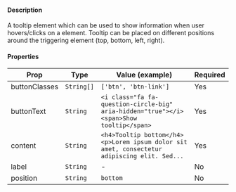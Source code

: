 #### Description

A tooltip element which can be used to show information when user hovers/clicks on a element. Tooltip can be placed on different positions around the triggering element (top, bottom, left, right).

#### Properties

| Prop          | Type       | Value (example)                                                                             | Required |
| ------------- | ---------- | ------------------------------------------------------------------------------------------- | -------- |
| buttonClasses | `String[]` | `['btn', 'btn-link']`                                                                       | Yes      |
| buttonText    | `String`   | `<i class="fa fa-question-circle-big" aria-hidden="true"></i> <span>Show tooltip</span>`    | Yes      |
| content       | `String`   | `<h4>Tooltip bottom</h4><p>Lorem ipsum dolor sit amet, consectetur adipiscing elit. Sed...` | Yes      |
| label         | `String`   | -                                                                                           | No       |
| position      | `String`   | `bottom`                                                                                    | No       |
